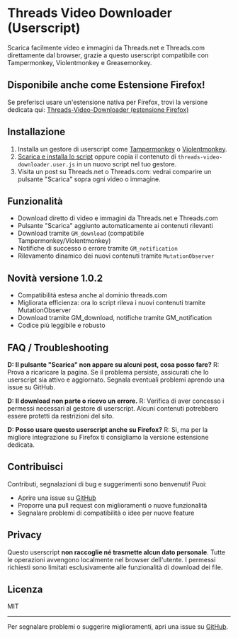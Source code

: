 # Threads Video Downloader (Userscript)

Scarica facilmente video e immagini da Threads.net e Threads.com direttamente dal browser, grazie a questo userscript compatibile con Tampermonkey, Violentmonkey e Greasemonkey.

## Disponibile anche come Estensione Firefox!
Se preferisci usare un'estensione nativa per Firefox, trovi la versione dedicata qui:
[Threads-Video-Downloader (estensione Firefox)](https://github.com/ManoloZocco/Threads-Video-Downloader)

## Installazione

1. Installa un gestore di userscript come [Tampermonkey](https://www.tampermonkey.net/) o [Violentmonkey](https://violentmonkey.github.io/).
2. [Scarica e installa lo script](https://github.com/ManoloZocco/Threads-video-downloader-userscript/releases/latest/download/threads-video-downloader.user.js) oppure copia il contenuto di `threads-video-downloader.user.js` in un nuovo script nel tuo gestore.
3. Visita un post su Threads.net o Threads.com: vedrai comparire un pulsante "Scarica" sopra ogni video o immagine.

## Funzionalità
- Download diretto di video e immagini da Threads.net e Threads.com
- Pulsante "Scarica" aggiunto automaticamente ai contenuti rilevanti
- Download tramite `GM_download` (compatibile Tampermonkey/Violentmonkey)
- Notifiche di successo o errore tramite `GM_notification`
- Rilevamento dinamico dei nuovi contenuti tramite `MutationObserver`

## Novità versione 1.0.2
- Compatibilità estesa anche al dominio threads.com
- Migliorata efficienza: ora lo script rileva i nuovi contenuti tramite MutationObserver
- Download tramite GM_download, notifiche tramite GM_notification
- Codice più leggibile e robusto

## FAQ / Troubleshooting

**D: Il pulsante "Scarica" non appare su alcuni post, cosa posso fare?**
R: Prova a ricaricare la pagina. Se il problema persiste, assicurati che lo userscript sia attivo e aggiornato. Segnala eventuali problemi aprendo una issue su GitHub.

**D: Il download non parte o ricevo un errore.**
R: Verifica di aver concesso i permessi necessari al gestore di userscript. Alcuni contenuti potrebbero essere protetti da restrizioni del sito.

**D: Posso usare questo userscript anche su Firefox?**
R: Sì, ma per la migliore integrazione su Firefox ti consigliamo la versione estensione dedicata.

## Contribuisci

Contributi, segnalazioni di bug e suggerimenti sono benvenuti! Puoi:
- Aprire una issue su [GitHub](https://github.com/ManoloZocco/Threads-video-downloader-userscript/issues)
- Proporre una pull request con miglioramenti o nuove funzionalità
- Segnalare problemi di compatibilità o idee per nuove feature

## Privacy

Questo userscript **non raccoglie né trasmette alcun dato personale**. Tutte le operazioni avvengono localmente nel browser dell'utente. I permessi richiesti sono limitati esclusivamente alle funzionalità di download dei file.

## Licenza
MIT

---

Per segnalare problemi o suggerire miglioramenti, apri una issue su [GitHub](https://github.com/ManoloZocco/Threads-video-downloader-userscript/issues). 